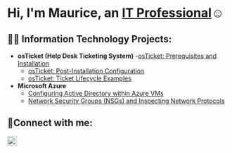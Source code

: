 <h1>Hi, I'm Maurice, an <a href="https://www.linkedin.com/in/maurice-phillipsii/">IT Professional</a>☺</h1>

<h2>👨‍💻 Information Technology Projects:</h2>

- <b>osTicket (Help Desk Ticketing System)</b>
  -[osTicket: Prerequisites and Installation](https://github.com/joshmadakorcc/osticket-prereqs)
  - [osTicket: Post-Installation Configuration](https://github.com/MauricePhillipsII/post-install-config)
  - [osTicket: Ticket Lifecycle Examples](https://github.com/MauricePhillipsII/ticket-lifecycle)
- <b>Microsoft Azure</b>
  - [Configuring  Active Directory within Azure VMs](https://github.com/MauricePhillipsII/configure-ad)
  - [Network Security Groups (NSGs) and Inspecting Network Protocols](https://github.com/MauricePhillipsII/azure-network-protocols)

<h2>🤳Connect with me:</h2>


[<img align="left" alt="Josh | LinkedIn" width="22px" src="https://cdn.jsdelivr.net/npm/simple-icons@v3/icons/linkedin.svg" />][linkedin]



[linkedin]: [https://linkedin.com/in/Josh](https://www.linkedin.com/in/maurice-phillipsii/)
